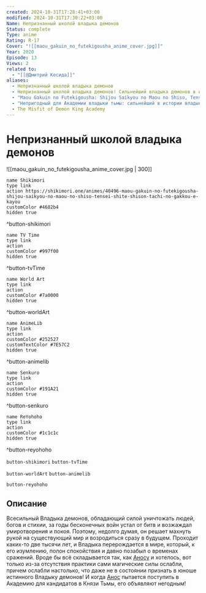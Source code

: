 ```yaml
---
created: 2024-10-31T17:28:41+03:00
modified: 2024-10-31T17:30:22+03:00
Name: Непризнанный школой владыка демонов
Status: complete
Type: anime
Rating: R-17
Cover: "![[maou_gakuin_no_futekigousha_anime_cover.jpg]]"
Year: 2020
Episode: 13
Views: 2
related to:
  - "[[@Дмитрий Кесида]]"
aliases:
  - Непризнанный школой владыка демонов
  - Непризнанный школой владыка демонов! Сильнейший владыка демонов в истории поступает в академию, переродившись своим потомком
  - "Maou Gakuin no Futekigousha: Shijou Saikyou no Maou no Shiso, Tensei shite Shison-tachi no Gakkou e Kayou"
  - "Непригодный для Академии владыки тьмы: сильнейший в истории владыка тьмы перерождается и ходит в школу вместе со своими потомками"
  - The Misfit of Demon King Academy
---
```


# Непризнанный школой владыка демонов

![[maou_gakuin_no_futekigousha_anime_cover.jpg | 300]]

```button
name Shikimori
type link
action https://shikimori.one/animes/40496-maou-gakuin-no-futekigousha-shijou-saikyou-no-maou-no-shiso-tensei-shite-shison-tachi-no-gakkou-e-kayou
customColor #4682b4
hidden true
```
^button-shikimori

```button
name TV Time
type link
action 
customColor #997f00
hidden true
```
^button-tvTime

```button
name World Art
type link
action 
customColor #7a0000
hidden true
```
^button-worldArt

```button
name AnimeLib
type link
action 
customColor #252527
customTextColor #7E57C2
hidden true
```
^button-animelib

```button
name Senkuro
type link
action 
customColor #191A21
hidden true
```
^button-senkuro

```button
name ReYohoho
type link
action 
customColor #1c1c1c
hidden true
```
^button-reyohoho



`button-shikimori` `button-tvTime`

`button-worldArt` `button-animelib`

`button-reyohoho`

## Описание

Всесильный Владыка демонов, обладающий силой уничтожать людей, богов и стихии, за годы бесконечных войн устал от битв и возжаждал умиротворения и покоя. Поэтому, недолго думая, он решает махнуть рукой на существующий мир и возродиться сразу в будущем. Проходит каких-то две тысячи лет, и Владыка перерождается в мире, который, к его изумлению, полон спокойствия и давно позабыл о временах сражений. Вроде бы всё складывается так, как [Аносу](https://shikimori.one/characters/175947-anos-voldigoad) и хотелось, вот только из-за отсутствия практики сами магические силы ослабли, причем ослабли настолько, что даже не в состоянии признать в юноше истинного Владыку демонов! И когда [Анос](https://shikimori.one/characters/175947-anos-voldigoad) пытается поступить в Академию для кандидатов в Князи Тьмы, его объявляют негодным!
